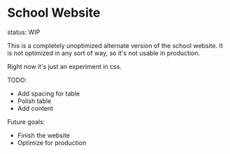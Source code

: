 # School Website
status: WIP
 
This is a completely unoptimized alternate version of the school website. It is not optimized in any sort of way, so it's not usable in production.

Right now it's just an experiment in css.

TODO:
- Add spacing for table
- Polish table
- Add content

Future goals:
- Finish the website
- Optimize for production